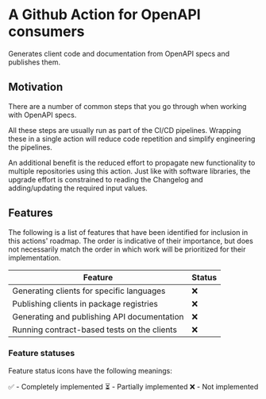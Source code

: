 # A Github Action for OpenAPI consumers

Generates client code and documentation from OpenAPI specs and publishes them.

## Motivation

There are a number of common steps that you go through when working with OpenAPI specs.

All these steps are usually run as part of the CI/CD pipelines. Wrapping these in a single action
will reduce code repetition and simplify engineering the pipelines.

An additional benefit is the reduced effort to propagate new functionality to multiple repositories
using this action. Just like with software libraries, the upgrade effort is constrained to reading
the Changelog and adding/updating the required input values.

## Features

The following is a list of features that have been identified for inclusion in this actions'
roadmap. The order is indicative of their importance, but does not necessarily match the order
in which work will be prioritized for their implementation.

| Feature | Status |
| ------- | ------ |
| Generating clients for specific languages | ❌ |
| Publishing clients in package registries | ❌ |
| Generating and publishing API documentation | ❌ |
| Running contract-based tests on the clients | ❌ |

### Feature statuses

Feature status icons have the following meanings:

✅ - Completely implemented
⏳ - Partially implemented
❌ - Not implemented
